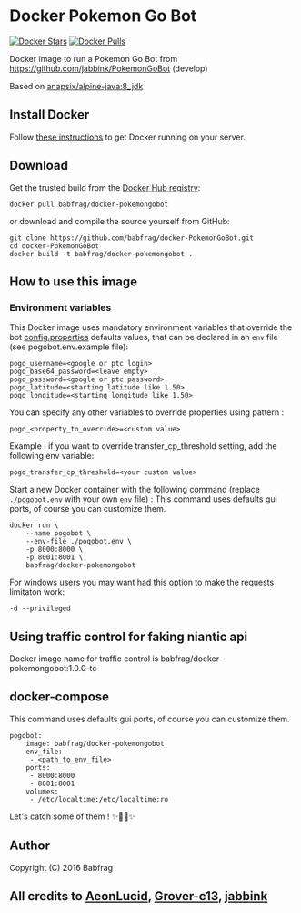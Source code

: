 # Docker Pokemon Go Bot

[![Docker Stars](https://img.shields.io/docker/stars/babfrag/docker-pokemongobot.svg)](https://hub.docker.com/r/babfrag/docker-pokemongobot) 
[![Docker Pulls](https://img.shields.io/docker/pulls/babfrag/docker-pokemongobot.svg)](https://hub.docker.com/r/babfrag/docker-pokemongobot)

Docker image to run a Pokemon Go Bot from https://github.com/jabbink/PokemonGoBot (develop)

Based on [anapsix/alpine-java:8_jdk](https://hub.docker.com/r/anapsix/alpine-java)

## Install Docker

Follow [these instructions](https://docs.docker.com/engine/installation/) to get Docker running on your server.

## Download

Get the trusted build from the [Docker Hub registry](https://hub.docker.com/r/babfrag/docker-pokemongobot):

```
docker pull babfrag/docker-pokemongobot
```

or download and compile the source yourself from GitHub:

```
git clone https://github.com/babfrag/docker-PokemonGoBot.git
cd docker-PokemonGoBot
docker build -t babfrag/docker-pokemongobot .
```

## How to use this image

### Environment variables

This Docker image uses mandatory environment variables that override the bot [config.properties](https://raw.githubusercontent.com/jabbink/PokemonGoBot/develop/config.properties.template) defaults values, that can be declared in an `env` file (see pogobot.env.example file):

```
pogo_username=<google or ptc login>
pogo_base64_password=<leave empty>
pogo_password=<google or ptc password>
pogo_latitude=<starting latitude like 1.50>
pogo_longitude=<starting longitude like 1.50>
```

You can specify any other variables to override properties using pattern :
```
pogo_<property_to_override>=<custom value>
```

Example : if you want to override transfer_cp_threshold setting, add the following env variable:
```
pogo_transfer_cp_threshold=<your custom value>
```

Start a new Docker container with the following command (replace `./pogobot.env` with your own `env` file) :
This command uses defaults gui ports, of course you can customize them.
```
docker run \
    --name pogobot \
    --env-file ./pogobot.env \
    -p 8000:8000 \
    -p 8001:8001 \
    babfrag/docker-pokemongobot
```

For windows users you may want had this option to make the requests limitaton work: 
```
-d --privileged 
```

## Using traffic control for faking niantic api

Docker image name for traffic control is babfrag/docker-pokemongobot:1.0.0-tc

## docker-compose
This command uses defaults gui ports, of course you can customize them.
```
pogobot:
    image: babfrag/docker-pokemongobot
    env_file:
     - <path_to_env_file>
    ports:
     - 8000:8000
     - 8001:8001
    volumes:
     - /etc/localtime:/etc/localtime:ro
```

Let's catch some of them ! :sparkles::tada::rocket::sparkles:

## Author

Copyright (C) 2016 Babfrag

## All credits to [AeonLucid](https://github.com/AeonLucid), [Grover-c13](https://github.com/Grover-c13), [jabbink](https://github.com/jabbink)
